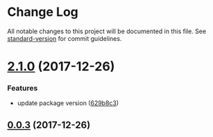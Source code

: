 # Change Log

All notable changes to this project will be documented in this file. See [standard-version](https://github.com/conventional-changelog/standard-version) for commit guidelines.

<a name="2.1.0"></a>
# [2.1.0](https://github.com/skyFi/skylor.min/compare/v0.3.4...v2.1.0) (2017-12-26)


### Features

* update package version ([629b8c3](https://github.com/skyFi/skylor.min/commit/629b8c3))



<a name="0.0.3"></a>
## [0.0.3](https://github.com/skyFi/skylor.min/compare/v0.3.4...v0.0.3) (2017-12-26)
